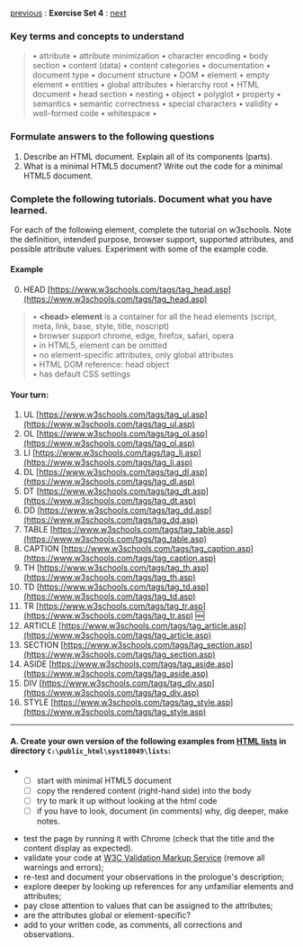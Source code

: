 [previous](Set03.md) 
: **Exercise Set 4**
: [next](Set05.md)


### Key terms and concepts to understand
> &bull;  attribute &bull; attribute minimization &bull; character encoding &bull; body section &bull; content (data) &bull;  content categories &bull; documentation &bull; document type &bull;  document structure &bull; DOM &bull;  element &bull;  empty element &bull; entities &bull; global attributes &bull; hierarchy root &bull; HTML document &bull; head section &bull; nesting &bull; object &bull; polyglot &bull; property &bull; semantics &bull; semantic correctness &bull; special characters &bull; validity &bull; well-formed code &bull; whitespace &bull;  


### Formulate answers to the following questions
1. Describe an HTML document.  Explain all of its components (parts).
2. What is a minimal HTML5 document? Write out the code for a minimal HTML5 document.

### Complete the following tutorials. Document what you have learned.
For each of the following element, complete the tutorial on w3schools.  Note the definition, intended purpose, browser support, supported attributes, and possible attribute values. Experiment with some of the example code.
#### Example
0. HEAD [https://www.w3schools.com/tags/tag_head.asp](https://www.w3schools.com/tags/tag_head.asp)
> &bull; **&lt;head> element** is a container for all the head elements (script, meta, link, base, style, title, noscript)<br> &bull; browser support chrome, edge, firefox, safari, opera<br> &bull; in HTML5, element can be omitted<br> &bull; no element-specific attributes, only global attributes<br> &bull; HTML DOM reference: head object<br> &bull; has default CSS settings

#### Your turn:
1. UL [https://www.w3schools.com/tags/tag_ul.asp](https://www.w3schools.com/tags/tag_ul.asp)
2. OL [https://www.w3schools.com/tags/tag_ol.asp](https://www.w3schools.com/tags/tag_ol.asp)
3. LI [https://www.w3schools.com/tags/tag_li.asp](https://www.w3schools.com/tags/tag_li.asp)
4. DL [https://www.w3schools.com/tags/tag_dl.asp](https://www.w3schools.com/tags/tag_dl.asp)
5. DT [https://www.w3schools.com/tags/tag_dt.asp](https://www.w3schools.com/tags/tag_dt.asp)
6. DD [https://www.w3schools.com/tags/tag_dd.asp](https://www.w3schools.com/tags/tag_dd.asp)
7. TABLE [https://www.w3schools.com/tags/tag_table.asp](https://www.w3schools.com/tags/tag_table.asp)
8. CAPTION [https://www.w3schools.com/tags/tag_caption.asp](https://www.w3schools.com/tags/tag_caption.asp)
9. TH [https://www.w3schools.com/tags/tag_th.asp](https://www.w3schools.com/tags/tag_th.asp)
10. TD [https://www.w3schools.com/tags/tag_td.asp](https://www.w3schools.com/tags/tag_td.asp)
11. TR [https://www.w3schools.com/tags/tag_tr.asp](https://www.w3schools.com/tags/tag_tr.asp) :new:
12. ARTICLE [https://www.w3schools.com/tags/tag_article.asp](https://www.w3schools.com/tags/tag_article.asp)
13. SECTION [https://www.w3schools.com/tags/tag_section.asp](https://www.w3schools.com/tags/tag_section.asp)
14. ASIDE [https://www.w3schools.com/tags/tag_aside.asp](https://www.w3schools.com/tags/tag_aside.asp)
15. DIV [https://www.w3schools.com/tags/tag_div.asp](https://www.w3schools.com/tags/tag_div.asp)
16. STYLE [https://www.w3schools.com/tags/tag_style.asp](https://www.w3schools.com/tags/tag_style.asp)

---

#### A. Create your own version of the following examples from  [HTML lists](https://padlet.com/ellen_bajcar/ofcrakue7fyy) in directory `C:\public_html\syst10049\lists`:

-
	 - [ ] start with minimal HTML5 document
	 - [ ] copy the rendered content (right-hand side) into the body
	 - [ ] try to mark it up without looking at the html code
	 - [ ] if you have to look, document (in comments) why, dig deeper, make notes.
* test the page by running it with Chrome (check that the title and the content display as expected).
* validate your code at [W3C Validation Markup Service](https://validator.w3.org) (remove all warnings and errors);
* re-test and document your observations in the prologue's description;
* explore deeper by looking up references for any unfamiliar elements and attributes; 
* pay close attention to values that can be assigned to the attributes; 
* are the attributes global or element-specific?
* add to your written code, as comments, all corrections and observations.
